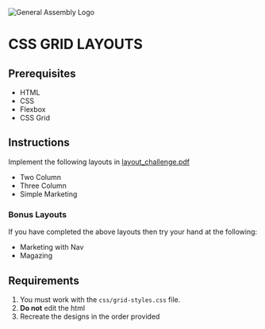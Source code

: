 
![General Assembly Logo](https://camo.githubusercontent.com/1a91b05b8f4d44b5bbfb83abac2b0996d8e26c92/687474703a2f2f692e696d6775722e636f6d2f6b6538555354712e706e67)

# CSS GRID LAYOUTS

## Prerequisites

* HTML
* CSS
* Flexbox
* CSS Grid

## Instructions

Implement the following layouts in [layout_challenge.pdf](layout_challenge.pdf)

- Two Column
- Three Column
- Simple Marketing


### Bonus Layouts

If you have completed the above layouts then try your hand at the following:

- Marketing with Nav
- Magazing

## Requirements

1. You must work with the `css/grid-styles.css` file. 
2. **Do not** edit the html
3. Recreate the designs in the order provided
